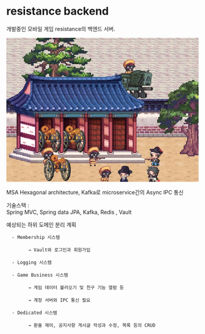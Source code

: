 # resistance backend

개발중인 모바일 게임 resistance의 백엔드 서버.

![main.png](main.png)
    
MSA Hexagonal architecture, Kafka로 microservice간의 Async IPC 통신

기술스택 :  
Spring MVC, Spring data JPA, Kafka, Redis , Vault


예상되는 하위 도메인 분리 계획

      - Membership 시스템

            → Vault와 로그인과 회원가입

      - Logging 시스템

      - Game Business 시스템

            → 게임 데이터 불러오기 및 친구 기능 열람 등

            → 계정 서버와 IPC 통신 필요

      - Dedicated 시스템

            → 환율 제어, 공지사항 게시글 작성과 수정, 목록 등의 CRUD